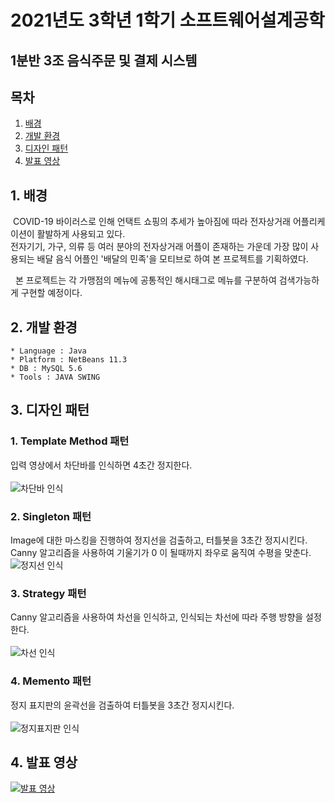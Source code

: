 # 2021년도 3학년 1학기 소프트웨어설계공학
<h2 align=left>1분반 3조 음식주문 및 결제 시스템</h2>

## 목차

1. [배경](#1-배경)
2. [개발 환경](#2-개발-환경)
3. [디자인 패턴](#3-디자인-패턴)
4. [발표 영상](#4-발표-영상)

## 1. 배경

&nbsp;COVID-19 바이러스로 인해 언택트 쇼핑의 추세가 높아짐에 따라 전자상거래 어플리케이션이 활발하게 사용되고 있다.</br> 전자기기, 가구, 의류 등 여러 분야의 전자상거래 어플이 존재하는 가운데 가장 많이 사용되는 배달 음식 어플인 '배달의 민족'을 모티브로 하여 본 프로젝트를 기획하였다.

&nbsp; 본 프로젝트는 각 가맹점의 메뉴에 공통적인 해시태그로 메뉴를 구분하여 검색가능하게 구현할 예정이다.

## 2. 개발 환경

```
* Language : Java
* Platform : NetBeans 11.3
* DB : MySQL 5.6
* Tools : JAVA SWING
```

## 3. 디자인 패턴

### 1. Template Method 패턴</br>
입력 영상에서 차단바를 인식하면 4초간 정지한다.  <br/><br/>
![차단바 인식](image/차단바인식.png)

### 2. Singleton 패턴</br>
Image에 대한 마스킹을 진행하여 정지선을 검출하고, 터틀봇을 3초간 정지시킨다.  <br/>
Canny 알고리즘을 사용하여 기울기가 0 이 될때까지 좌우로 움직여 수평을 맞춘다.<br/>
![정지선 인식](image/정지선검출.PNG)

### 3. Strategy 패턴</br>
Canny 알고리즘을 사용하여 차선을 인식하고, 인식되는 차선에 따라 주행 방향을 설정한다.  <br/><br/>
![차선 인식](image/차선인식.png)

### 4. Memento 패턴</br>
정지 표지판의 윤곽선을 검출하여 터틀봇을 3초간 정지시킨다.  <br/><br/>
![정지표지판 인식](image/정지표지판인식.png)

## 4. 발표 영상

[![발표 영상](https://img.youtube.com/vi/rXEB4ofZOt8/0.jpg)](https://youtu.be/rXEB4ofZOt8)

